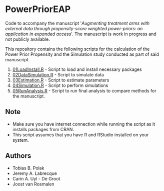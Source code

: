 # PowerPriorEAP
Code to accompany the manuscript '_Augmenting treatment arms with external data through propensity-score weighted power-priors: an application in expanded access_'. The manuscript is work in progress and not publicly available. 

This repository contains the following scripts for the calculation of the Power Prior Propensity and the Simulation study conducted as part of said manuscript. 

1. [01LoadInstall.R](https://github.com/TobiasPolak/powerprioreap/01LoadInstall.R) - Script to load and install necessary packages
2. [02DataSimulation.R](https://github.com/TobiasPolak/powerprioreap/02DataSimulation.R) - Script to simulate data
3. [03Estimation.R](https://github.com/TobiasPolak/powerprioreap/03Estimation.R) - Script to estimate parameters
4. [04Simulation.R](https://github.com/TobiasPolak/powerprioreap/04Simulation.R) - Script to perform simulations
5. [05RunAnalysis.R](https://github.com/TobiasPolak/powerprioreap/05RunAnalysis.R) - Script to run final analysis to compare methods for the manuscript.

## Note

- Make sure you have internet connection while running the script as it installs packages from CRAN.
- This script assumes that you have R and RStudio installed on your system.

## Authors
- Tobias B. Polak
- Jeremy A. Labrecque
- Carin A. Uyl - De Groot
- Joost van Rosmalen
